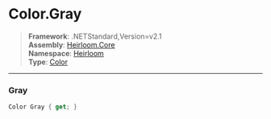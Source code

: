 # Color.Gray

> **Framework**: .NETStandard,Version=v2.1  
> **Assembly**: [Heirloom.Core][0]  
> **Namespace**: [Heirloom][0]  
> **Type**: [Color][1]  

--------------------------------------------------------------------------------

### Gray

```cs
Color Gray { get; }
```

[0]: ../Heirloom.Core.md
[1]: Heirloom.Color.md
